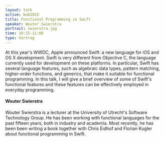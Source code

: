 ```yaml
---
layout: talk
active: bob2015
title: Functional Programming in Swift
speaker: Wouter Swierstra
portrait: swierstra.jpg
time: 10:15-11:00
type: Vortrag
---
```


At this year's WWDC, Apple announced Swift: a new language for iOS and
OS X development. Swift is very different from Objective C, the
language currently used for development on these platforms. In
particular, Swift has several language features, such as algebraic
data types, pattern matching, higher-order functions, and generics,
that make it suitable for functional programming. In this talk, I will
give a brief overview of some of Swift's functional features and these
features can be effectively employed in everyday programming.

#### Wouter Swierstra

Wouter Swierstra is a lecturer at the University of Utrecht's Software
Technology Group. He has been working with functional languages for
the past fifteen years, both in industry and academia. Most recently,
he has been been writing a book together with Chris Eidhof and Florian
Kugler about functional programming in Swift.


